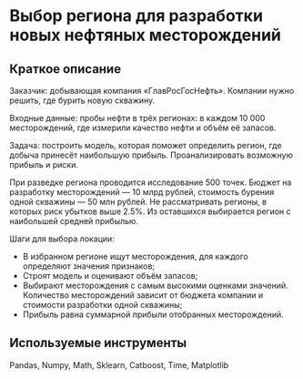 # Выбор региона для разработки новых нефтяных месторождений

## Краткое описание 

Заказчик: добывающая компания «ГлавРосГосНефть». Компании нужно решить, где бурить новую скважину. 

Входные данные: пробы нефти в трёх регионах: в каждом 10 000 месторождений, где измерили качество нефти и объём её запасов.

Задача: построить модель, которая поможет определить регион, где добыча принесёт наибольшую прибыль. Проанализировать возможную прибыль и риски.

При разведке региона проводится исследование 500 точек. Бюджет на разработку месторождений — 10 млрд рублей, стоимость бурения одной скважины — 50 млн рублей. Не рассматривать регионы, в которых риск убытков выше 2.5%. Из оставшихся выбирается регион с наибольшей средней прибылью.

Шаги для выбора локации:
- В избранном регионе ищут месторождения, для каждого определяют значения признаков;
- Строят модель и оценивают объём запасов;
- Выбирают месторождения с самым высокими оценками значений. Количество месторождений зависит от бюджета компании и стоимости разработки одной скважины;
- Прибыль равна суммарной прибыли отобранных месторождений.


## Используемые инструменты

Pandas, Numpy, Math, Sklearn, Catboost, Time, Matplotlib
